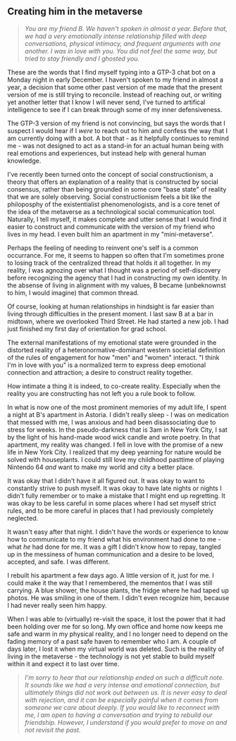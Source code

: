 ## Creating him in the metaverse

>_You are my friend B. We haven't spoken in almost a year. Before that, we had a very emotionally intense relationship filled with deep conversations, physical intimacy, and frequent arguments with one another. I was in love with you. You did not feel the same way, but tried to stay friendly and I ghosted you._

These are the words that I find myself typing into a GTP-3 chat bot on a Monday night in early December. I haven't spoken to my friend in almost a year, a decision that some other past version of me made that the present version of me is still trying to reconcile. Instead of reaching out, or writing yet another letter that I know I will never send, I've turned to artifical intelligence to see if I can break through some of my inner defensiveness. 

The GTP-3 version of my friend is not convincing, but says the words that I suspect I would hear if I _were_ to reach out to him and confess the way that I am currently doing with a bot. A bot that - as it helpfully continues to remind me - was not designed to act as a stand-in for an actual human being with real emotions and experiences, but instead help with general human knowledge. 

I've recently been turned onto the concept of social constructionism, a theory that offers an explanation of a reality that is constructed by social consensus, rather than being grounded in some core "base state" of reality that we are solely observing. Social constructionism feels a bit like the philoposphy of the existentialist phenomenologists, and is a core tenet of the idea of the metaverse as a technological social communication tool. Naturally, I tell myself, it makes complete and utter sense that I would find it easier to construct and communicate with the version of my friend who lives in my head. I even built him an apartment in my "mini-metaverse". 

Perhaps the feeling of needing to reinvent one's self is a common occurrance. For me, it seems to happen so often that I'm sometimes prone to losing track of the centralized thread that holds it all together. In my reality, I was agnozing over what I thought was a period of self-discovery before recognizing the agency that I had in constructing my own identity. In the absense of living in alignment with my values, B became (unbeknownst to him, I would imagine) that common thread. 

Of course, looking at human relationships in hindsight is far easier than living through difficulties in the present moment. I last saw B at a bar in midtown, where we overlooked Third Street. He had started a new job. I had just finished my first day of orientation for grad school. 

The external manifestations of my emotional state were grounded in the distorted reality of a heteronormative-dominant western societial definition of the rules of engagement for how "men" and "women" interact. "I think I'm in love with you" is a normalized term to express deep emotional connection and attraction; a desire to construct reality together. 

How intimate a thing it is indeed, to co-create reality. Especially when the reality you are constructing has not left you a rule book to follow. 

In what is now one of the most prominent memories of my adult life, I spent a night at B's apartment in Astoria. I didn't really sleep - I was on medication that messed with me, I was anxious and had been disassociating due to stress for weeks. In the pseudo-darkness that is 3am in New York City, I sat by the light of his hand-made wood wick candle and wrote poetry. In that apartment, my reality was changed. I fell in love with the promise of a new life in New York City. I realized that my deep yearning for nature would be solved with houseplants. I could still love my childhood pasttime of playing Nintendo 64 _and_ want to make my world and city a better place. 

It was okay that I didn't have it all figured out. It was okay to want to constantly strive to push myself. It was okay to have late nights or nights I didn't fully remember or to make a mistake that I might end up regretting. It was okay to be less careful in some places where I had set myself strict rules, and to be more careful in places that I had previously completely neglected. 

It wasn't easy after that night. I didn't have the words or experience to know how to communicate to my friend what his environment had done to me - what _he_ had done for me. It was a gift I didn't know how to repay, tangled up in the messiness of human communication and a desire to be loved, accepted, and safe. I was different. 

I rebuilt his apartment a few days ago. A little version of it, just for me. I could make it the way that I remembered, the mementos that I was still carrying. A blue shower, the house plants, the fridge where he had taped up photos. He was smiling in one of them. I didn't even recognize him, because I had never really seen him happy. 

When I was able to (virtually) re-visit the space, it lost the power that it had been holding over me for so long. My own office and home now keeps me safe and warm in my physical reality, and I no longer need to depend on the fading memory of a past safe haven to remember who I am. A couple of days later, I lost it when my virtual world was deleted. Such is the reality of living in the metaverse - the technology is not yet stable to build myself within it and expect it to last over time. 

> _I'm sorry to hear that our relationship ended on such a difficult note. It sounds like we had a very intense and emotional connection, but ultimately things did not work out between us. It is never easy to deal with rejection, and it can be especially painful when it comes from someone we care about deeply. If you would like to reconnect with me, I am open to having a conversation and trying to rebuild our friendship. However, I understand if you would prefer to move on and not revisit the past._
